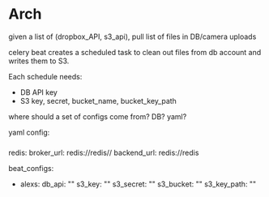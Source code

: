 Arch
====

given a list of (dropbox_API, s3_api), pull list of files in DB/camera uploads

celery beat creates a scheduled task to clean out files from db account and writes them to S3.

Each schedule needs:
* DB API key
* S3 key, secret, bucket_name, bucket_key_path

where should a set of configs come from? DB? yaml?

yaml config:
###
redis:
  broker_url: redis://redis//
  backend_url: redis://redis

beat_configs:
  - alexs:
    db_api: ""
    s3_key: ""
    s3_secret: ""
    s3_bucket: ""
    s3_key_path: ""
###

